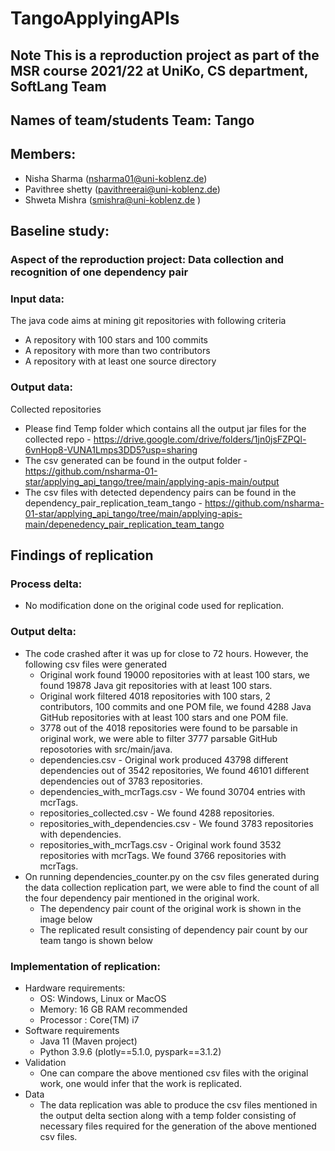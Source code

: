 # TangoApplyingAPIs

## Note This is a reproduction project as part of the MSR course 2021/22 at UniKo, CS department, SoftLang Team

## Names of team/students Team: Tango 
## Members: 
* Nisha Sharma (nsharma01@uni-koblenz.de) 
* Pavithree shetty (pavithreerai@uni-koblenz.de) 
* Shweta Mishra (smishra@uni-koblenz.de ) 

## Baseline study: 
### Aspect of the reproduction project: Data collection and recognition of one dependency pair

### Input data: 
The java code aims at mining git repositories with following criteria
* A repository with 100 stars and 100 commits
* A repository with more than two contributors
* A repository with  at least one source directory

### Output data: 
Collected repositories
* Please find Temp folder which contains all the output jar files for the collected repo - https://drive.google.com/drive/folders/1jn0jsFZPQl-6vnHop8-VUNA1Lmps3DD5?usp=sharing
* The csv generated can be found in the output folder - https://github.com/nsharma-01-star/applying_api_tango/tree/main/applying-apis-main/output
* The csv files with detected dependency pairs can be found in the dependency_pair_replication_team_tango - https://github.com/nsharma-01-star/applying_api_tango/tree/main/applying-apis-main/depenedency_pair_replication_team_tango

## Findings of replication 
### Process delta:
 * No modification done on the original code used for replication.

### Output delta:
* The code crashed after it was up for close to 72 hours. However, the following csv files were generated
  * Original work found 19000 repositories with at least 100 stars, we found 19878 Java git repositories with at least 100 stars.
  * Original work filtered 4018 repositories with 100 stars, 2 contributors, 100 commits and one POM file, we found 4288 Java GitHub repositories with at least 100    stars and one POM file.
  * 3778 out of the 4018 repositories were found to be parsable in original work, we were able to filter 3777 parsable GitHub reposotories with src/main/java.
  *  dependencies.csv - Original work produced 43798 different dependencies out of 3542 repositories, We found 46101 different dependencies out of 3783 repositories.
  *  dependencies_with_mcrTags.csv - We found 30704 entries with mcrTags.
  *  repositories_collected.csv - We found 4288 repositories.
  *  repositories_with_dependencies.csv - We found 3783 repositories with dependencies.
  *  repositories_with_mcrTags.csv - Original work found 3532 repositories with mcrTags. We found 3766 repositories with mcrTags.
* On running dependencies_counter.py on the csv files generated during the data collection replication part, we were able to find the count of all the four dependency pair mentioned in the original work. 
  * The dependency pair count of the original work is shown in the image below
  * The replicated result consisting of dependency pair count by our team tango is shown below
  

### Implementation of replication: 
* Hardware requirements: 
  * OS: Windows, Linux or MacOS 
  * Memory: 16 GB RAM recommended 
  * Processor : Core(TM) i7
* Software requirements 
  * Java 11 (Maven project) 
  * Python 3.9.6 (plotly==5.1.0, pyspark==3.1.2)
* Validation
  * One can compare the above mentioned csv files with the original work, one would infer that the work is replicated.
* Data
  * The data replication was able to produce the csv files mentioned in the output delta section along with a temp folder consisting of necessary files required for the generation of the above mentioned csv files.

